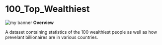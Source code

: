 # 100_Top_Wealthiest
<img src='https://user-images.githubusercontent.com/47340620/202580305-e7137a1b-e280-42b6-a99a-6ebde735be1d.jpg' alt='my banner'>
<b>Overview</b>
<p>A dataset containing statistics of the 100 wealthiest people as well as how prevelant billionaires are in various countries.</p>
